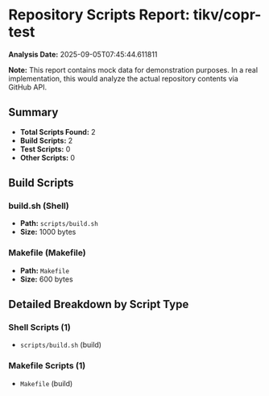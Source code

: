 # Repository Scripts Report: tikv/copr-test

**Analysis Date:** 2025-09-05T07:45:44.611811

**Note:** This report contains mock data for demonstration purposes. In a real implementation, this would analyze the actual repository contents via GitHub API.

## Summary
- **Total Scripts Found:** 2
- **Build Scripts:** 2
- **Test Scripts:** 0
- **Other Scripts:** 0

## Build Scripts

### build.sh (Shell)
- **Path:** `scripts/build.sh`
- **Size:** 1000 bytes

### Makefile (Makefile)
- **Path:** `Makefile`
- **Size:** 600 bytes

## Detailed Breakdown by Script Type

### Shell Scripts (1)

- `scripts/build.sh` (build)

### Makefile Scripts (1)

- `Makefile` (build)

